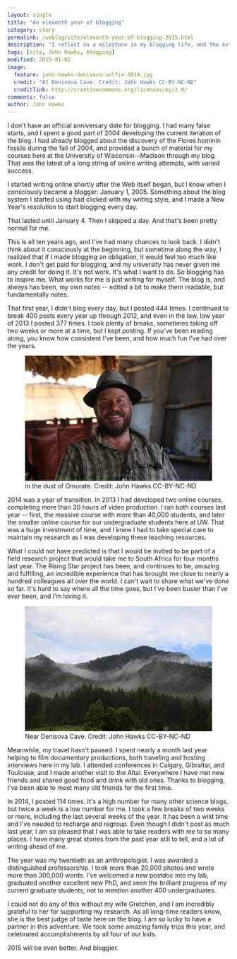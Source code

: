 ```yaml
---
layout: single
title: "An eleventh year of blogging"
category: story
permalink: /weblog/site/eleventh-year-of-blogging-2015.html
description: "I reflect on a milestone in my blogging life, and the extraordinary year of 2014."
tags: [site, John Hawks, blogging]
modified: 2015-01-02
image:
  feature: john-hawks-denisova-selfie-2014.jpg
  credit: "At Denisova Cave. Credit: John Hawks CC-BY-NC-ND"
  creditlink: http://creativecommons.org/licenses/by/2.0/
comments: false 
author: John Hawks
---
```


I don't have an official anniversary date for blogging. I had many false starts, and I spent a good part of 2004 developing the current iteration of the blog. I had already blogged about the discovery of the Flores hominin fossils during the fall of 2004, and provided a bunch of material for my courses here at the University of Wisconsin--Madison through my blog. That was the latest of a long string of online writing attempts, with varied success. 

I started writing online shortly after the Web itself began, but I know when I consciously became a blogger: January 1, 2005. Something about the blog system I started using had clicked with my writing style, and I made a New Year's resolution to start blogging every day. 

That lasted until January 4. Then I skipped a day. And that's been pretty normal for me. 

This is all ten years ago, and I've had many chances to look back. I didn't think about it consciously at the beginning, but sometime along the way, I realized that if I made blogging an obligation, it would feel too much like work. I don't get paid for blogging, and my university has never given me any credit for doing it. It's not work. It's what I want to do. So blogging has to inspire me.  What works for me is just writing for myself. The blog is, and always has been, my own notes -- edited a bit to make them readable, but fundamentally notes. 

That first year, I didn't blog every day, but I posted 444 times. I continued to break 400 posts every year up through 2012, and even in the low, low year of 2013 I posted 377 times. I took plenty of breaks, sometimes taking off two weeks or more at a time, but I kept posting. If you've been reading along, you know how consistent I've been, and how much fun I've had over the years. 

<figure>
<img src="/images/hawks-dust-omorate-12058607323_7bce833e69_b.jpg" alt="John Hawks in the dust of southern Ethiopia" />
<figcaption>In the dust of Omorate. Credit: John Hawks CC-BY-NC-ND</figcaption>
</figure>

2014 was a year of transition. In 2013 I had developed two online courses, completing more than 30 hours of video production. I ran both courses last year -- first, the massive course with more than 40,000 students, and later the smaller online course for our undergraduate students here at UW. That was a huge investment of time, and I knew I had to take special care to maintain my research as I was developing these teaching resources. 

What I could not have predicted is that I would be invited to be part of a field research project that would take me to South Africa for four months last year. The Rising Star project has been, and continues to be, amazing and fulfilling, an incredible experience that has brought me close to nearly a hundred colleagues all over the world. I can't wait to share what we've done so far. It's hard to say where all the time goes, but I've been busier than I've ever been, and I'm loving it. 

<figure>
<img src="/images/denisova-clouds-in-mountains-2014.jpg" alt="Clouds in the mountains at Denisova, Russia" />
<figcaption>Near Denisova Cave. Credit: John Hawks CC-BY-NC-ND</figcaption>
</figure>

Meanwhile, my travel hasn't paused. I spent nearly a month last year helping to film documentary productions, both traveling and hosting interviews here in my lab. I attended conferences in Calgary, Gibraltar, and Toulouse, and I made another visit to the Altai. Everywhere I have met new friends and shared good food and drink with old ones. Thanks to blogging, I've been able to meet many old friends for the first time. 

In 2014, I posted 114 times. It's a high number for many other science blogs, but twice a week is a low number for me. I took a few breaks of two weeks or more, including the last several weeks of the year. It has been a wild time and I've needed to recharge and regroup. Even though I didn't post as much last year, I am so pleased that I was able to take readers with me to so many places. I have many great stories from the past year still to tell, and a lot of writing ahead of me. 

The year was my twentieth as an anthropologist. I was awarded a distinguished professorship. I took more than 20,000 photos and wrote more than 300,000 words. I've welcomed a new postdoc into my lab, graduated another excellent new PhD, and seen the brilliant progress of my current graduate students, not to mention another 400 undergraduates. 

I could not do any of this without my wife Gretchen, and I am incredibly grateful to her for supporting my research. As all long-time readers know, she is the best judge of taste here on the blog. I am so lucky to have a partner in this adventure. We took some amazing family trips this year, and celebrated accomplishments by all four of our kids. 

2015 will be even better. And bloggier.

